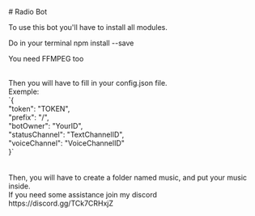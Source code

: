 <body><p># Radio Bot</p>

<p>To use this bot you'll have to install all modules.</p>
<p>Do in your terminal npm install --save</p>
<p>You need FFMPEG too</p>


<br />
Then you will have to fill in your config.json file.
<br />Exemple:
<br />`{
<br />    "token": "TOKEN",
<br />    "prefix": "/",
<br />    "botOwner": "YourID",
<br />    "statusChannel": "TextChannelID",
<br />    "voiceChannel": "VoiceChannelID"
<br />}`
<br />
<br />
<br />Then, you will have to create a folder named music, and put your music inside.
<br />If you need some assistance join my discord https://discord.gg/TCk7CRHxjZ
<body>
